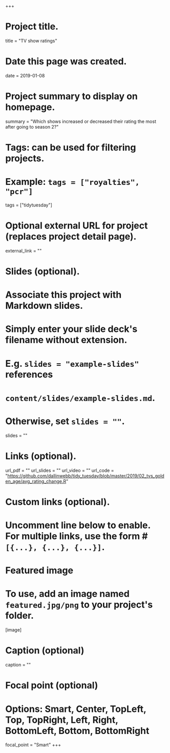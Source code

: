 +++
# Project title.
title = "TV show ratings"

# Date this page was created.
date = 2019-01-08

# Project summary to display on homepage.
summary = "Which shows increased or decreased their rating the most after going to season 2?"

# Tags: can be used for filtering projects.
# Example: `tags = ["royalties", "pcr"]`
tags = ["tidytuesday"]

# Optional external URL for project (replaces project detail page).
external_link = ""

# Slides (optional).
#   Associate this project with Markdown slides.
#   Simply enter your slide deck's filename without extension.
#   E.g. `slides = "example-slides"` references 
#   `content/slides/example-slides.md`.
#   Otherwise, set `slides = ""`.
slides = ""

# Links (optional).
url_pdf = ""
url_slides = ""
url_video = ""
url_code = "https://github.com/dallinwebb/tidy_tuesday/blob/master/2019/02_tvs_golden_age/avg_rating_change.R"

# Custom links (optional).
#   Uncomment line below to enable. For multiple links, use the form #`[{...}, {...}, {...}]`.


# Featured image
# To use, add an image named `featured.jpg/png` to your project's folder. 
[image]
  # Caption (optional)
  caption = ""
  
  # Focal point (optional)
  # Options: Smart, Center, TopLeft, Top, TopRight, Left, Right, BottomLeft, Bottom, BottomRight
  focal_point = "Smart"
+++
